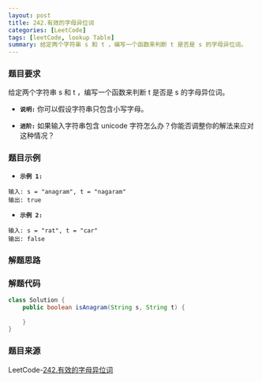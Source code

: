 ```yaml
---
layout: post
title: 242.有效的字母异位词
categories: [LeetCode]
tags: [leetCode, lookup Table]
summary: 给定两个字符串 s 和 t ，编写一个函数来判断 t 是否是 s 的字母异位词。
---
```


### 题目要求
给定两个字符串 s 和 t ，编写一个函数来判断 t 是否是 s 的字母异位词。


- **`说明:`**
你可以假设字符串只包含小写字母。


- **`进阶:`**
如果输入字符串包含 unicode 字符怎么办？你能否调整你的解法来应对这种情况？

### 题目示例
- **`示例 1:`**
```
输入: s = "anagram", t = "nagaram"
输出: true
```

- **`示例 2:`**
```
输入: s = "rat", t = "car"
输出: false
```


### 解题思路



### 解题代码
```java
class Solution {
    public boolean isAnagram(String s, String t) {
        
    }
}
```

### 题目来源
LeetCode-[242.有效的字母异位词](https://leetcode-cn.com/problems/valid-anagram/)
